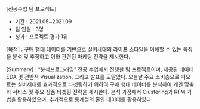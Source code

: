 [전공수업 팀 프로젝트]
- 기간 : 2021.05~2021.09
- 팀 인원 : 3명
- 성과 : 프로젝트 평가 1위

[목적] : 구매 행태 데이터를 기반으로 실버세대의 라이프 스타일을 이해할 수 있는 특징을 분석 및 추정하고 이와 관련된 마케팅 전략을 제시한다.  

[Summary] : “분석프로그래밍” 전공 수업에서 진행한 팀 프로젝트이며, 제공된 데이터 EDA 및 전반적 Visualization, 그리고 발표를 도맡았다. 오늘날 주요 소비층으로 떠오르는 실버세대를 효과적으로 타겟팅하기 위하여 구매 행태 데이터를 분석하여 개인 맞춤화 서비스 및 주요 상품 타겟팅 전략을 제시한다. 분석 과정에서 Clustering과 RFM 기법을 활용하였으며, 추가적으로 통계청의 혼인 데이터를 활용하였다.
